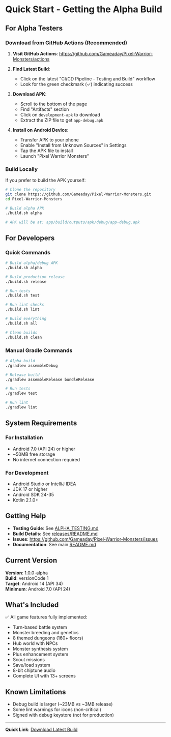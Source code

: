# Quick Start - Getting the Alpha Build

## For Alpha Testers

### Download from GitHub Actions (Recommended)

1. **Visit GitHub Actions**: https://github.com/Gameaday/Pixel-Warrior-Monsters/actions

2. **Find Latest Build**:
   - Click on the latest "CI/CD Pipeline - Testing and Build" workflow
   - Look for the green checkmark (✓) indicating success

3. **Download APK**:
   - Scroll to the bottom of the page
   - Find "Artifacts" section
   - Click on `development-apk` to download
   - Extract the ZIP file to get `app-debug.apk`

4. **Install on Android Device**:
   - Transfer APK to your phone
   - Enable "Install from Unknown Sources" in Settings
   - Tap the APK file to install
   - Launch "Pixel Warrior Monsters"

### Build Locally

If you prefer to build the APK yourself:

```bash
# Clone the repository
git clone https://github.com/Gameaday/Pixel-Warrior-Monsters.git
cd Pixel-Warrior-Monsters

# Build alpha APK
./build.sh alpha

# APK will be at: app/build/outputs/apk/debug/app-debug.apk
```

## For Developers

### Quick Commands

```bash
# Build alpha/debug APK
./build.sh alpha

# Build production release
./build.sh release

# Run tests
./build.sh test

# Run lint checks
./build.sh lint

# Build everything
./build.sh all

# Clean builds
./build.sh clean
```

### Manual Gradle Commands

```bash
# Alpha build
./gradlew assembleDebug

# Release build
./gradlew assembleRelease bundleRelease

# Run tests
./gradlew test

# Run lint
./gradlew lint
```

## System Requirements

### For Installation
- Android 7.0 (API 24) or higher
- ~50MB free storage
- No internet connection required

### For Development
- Android Studio or IntelliJ IDEA
- JDK 17 or higher
- Android SDK 24-35
- Kotlin 2.1.0+

## Getting Help

- **Testing Guide**: See [ALPHA_TESTING.md](ALPHA_TESTING.md)
- **Build Details**: See [releases/README.md](releases/README.md)
- **Issues**: https://github.com/Gameaday/Pixel-Warrior-Monsters/issues
- **Documentation**: See main [README.md](README.md)

## Current Version

**Version**: 1.0.0-alpha  
**Build**: versionCode 1  
**Target**: Android 14 (API 34)  
**Minimum**: Android 7.0 (API 24)

## What's Included

✅ All game features fully implemented:
- Turn-based battle system
- Monster breeding and genetics
- 8 themed dungeons (160+ floors)
- Hub world with NPCs
- Monster synthesis system
- Plus enhancement system
- Scout missions
- Save/load system
- 8-bit chiptune audio
- Complete UI with 13+ screens

## Known Limitations

- Debug build is larger (~23MB vs ~3MB release)
- Some lint warnings for icons (non-critical)
- Signed with debug keystore (not for production)

---

**Quick Link**: [Download Latest Build](https://github.com/Gameaday/Pixel-Warrior-Monsters/actions)
